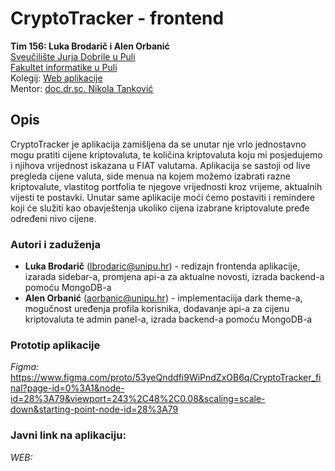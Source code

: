 # CryptoTracker - frontend

**Tim 156: Luka Brodarič i Alen Orbanić <br />**
[Sveučilište Jurja Dobrile u Puli](https://www.unipu.hr/)<br />
[Fakultet informatike u Puli](https://fipu.unipu.hr/) <br />
Kolegij: [Web aplikacije](https://www.notion.so/fiputreca/Web-aplikacije-7ba8350d498546a78812399024edac44) <br />
Mentor: [doc.dr.sc. Nikola Tanković](https://www.notion.so/Kontakt-stranica-875574d1b92248b1a8e90dae52cd29a9)<br />

## Opis

CryptoTracker je aplikacija zamišljena da se unutar nje vrlo jednostavno mogu pratiti cijene kriptovaluta, te količina kriptovaluta koju mi posjedujemo i njihova vrijednost iskazana u FIAT valutama. Aplikacija se sastoji od live pregleda cijene valuta, side menua na kojem možemo izabrati razne kriptovalute, vlastitog portfolia te njegove vrijednosti kroz vrijeme, aktualnih vijesti te postavki. Unutar same aplikacije moći ćemo postaviti i remindere koji će služiti kao obavještenja ukoliko cijena izabrane kriptovalute pređe određeni nivo cijene.

### Autori i zaduženja

- **Luka Brodarič** (lbrodaric@unipu.hr) - redizajn frontenda aplikacije, izarada sidebar-a, promjena api-a za aktualne novosti, izrada backend-a pomoću MongoDB-a
- **Alen Orbanić** (aorbanic@unipu.hr) - implementaciija dark theme-a, mogučnost uređenja profila korisnika, dodavanje api-a za cijenu kriptovaluta te admin panel-a, izrada backend-a pomoću MongoDB-a

### Prototip aplikacije

_Figma:_ https://www.figma.com/proto/53yeQnddfi9WiPndZxOB6q/CryptoTracker_final?page-id=0%3A1&node-id=28%3A79&viewport=243%2C48%2C0.08&scaling=scale-down&starting-point-node-id=28%3A79

### Javni link na aplikaciju:

_WEB:_ 
